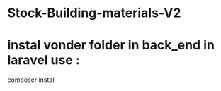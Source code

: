 # Stock-Building-materials-V2
# instal vonder folder in back_end in laravel use :
 composer install
